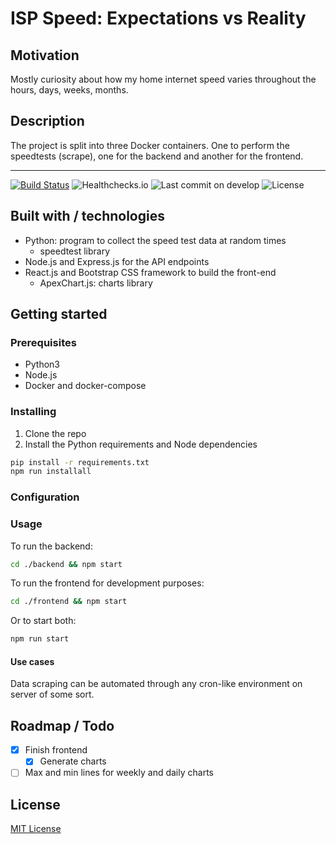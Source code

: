 # ISP Speed: Expectations vs Reality

## Motivation

Mostly curiosity about how my home internet speed varies throughout the hours, days, weeks, months.

## Description

The project is split into three Docker containers. One to perform the speedtests (scrape), one for the backend and another for the frontend.

---
[![Build Status](https://drone.gordon-pn.com/api/badges/gordonpn/isp-speed-expectation-vs-reality/status.svg)](https://drone.gordon-pn.com/gordonpn/isp-speed-expectation-vs-reality)
![Healthchecks.io](https://healthchecks.io/badge/603efbcd-b70d-424d-91cc-6560ba83d5eb/Workecps.svg)
![Last commit on develop](https://badgen.net/github/last-commit/gordonpn/isp-speed-expectation-vs-reality/develop)
![License](https://badgen.net/github/license/gordonpn/isp-speed-expectation-vs-reality)

## Built with / technologies

- Python: program to collect the speed test data at random times
    - speedtest library
- Node.js and Express.js for the API endpoints
- React.js and Bootstrap CSS framework to build the front-end
    - ApexChart.js: charts library

## Getting started

### Prerequisites

- Python3
- Node.js
- Docker and docker-compose

### Installing

1.  Clone the repo
2.  Install the Python requirements and Node dependencies
````bash
pip install -r requirements.txt
npm run installall
````

### Configuration

### Usage

To run the backend:

```bash
cd ./backend && npm start
```

To run the frontend for development purposes:

```bash
cd ./frontend && npm start
```

Or to start both:

````bash
npm run start
````

#### Use cases

Data scraping can be automated through any cron-like environment on server of some sort.

## Roadmap / Todo
- [x] Finish frontend
    - [x] Generate charts
- [ ] Max and min lines for weekly and daily charts

## License

[MIT License](./LICENSE)
